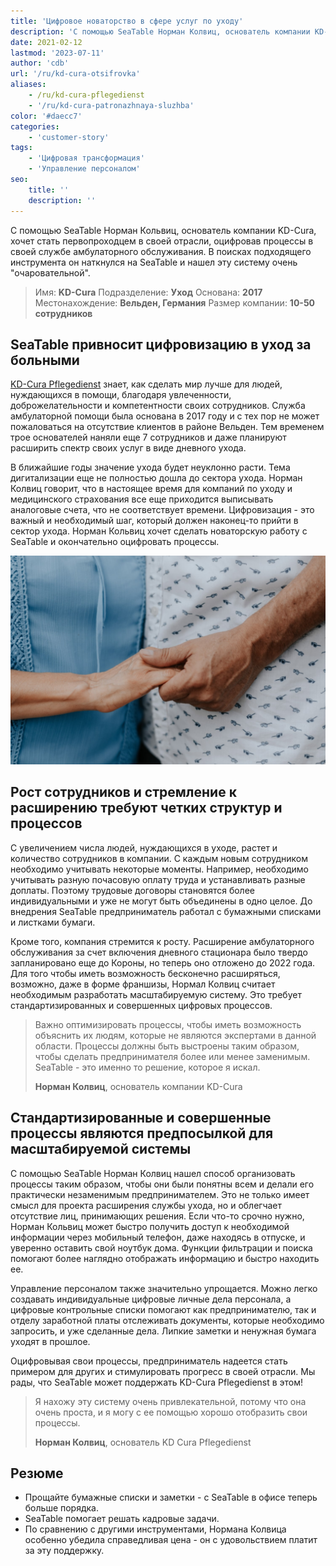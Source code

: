 ```yaml
---
title: 'Цифровое новаторство в сфере услуг по уходу'
description: 'С помощью SeaTable Норман Колвиц, основатель компании KD-Cura, хочет сделать новаторскую работу в своей отрасли, оцифровав процессы в своей амбулаторной службе. В поисках подходящего инструмента он наткнулся на SeaTable и нашел эту систему очень очаровательной.'
date: 2021-02-12
lastmod: '2023-07-11'
author: 'cdb'
url: '/ru/kd-cura-otsifrovka'
aliases:
    - /ru/kd-cura-pflegedienst
    - '/ru/kd-cura-patronazhnaya-sluzhba'
color: '#daecc7'
categories:
    - 'customer-story'
tags:
    - 'Цифровая трансформация'
    - 'Управление персоналом'
seo:
    title: ''
    description: ''
---
```


С помощью SeaTable Норман Кольвиц, основатель компании KD-Cura, хочет стать первопроходцем в своей отрасли, оцифровав процессы в своей службе амбулаторного обслуживания. В поисках подходящего инструмента он наткнулся на SeaTable и нашел эту систему очень "очаровательной".

> Имя: **KD-Cura**
> Подразделение: **Уход**
> Основана: **2017**
> Местонахождение: **Вельден, Германия**
> Размер компании: **10-50 сотрудников**

## SeaTable привносит цифровизацию в уход за больными

[KD-Cura Pflegedienst](https://www.kd-cura.de) знает, как сделать мир лучше для людей, нуждающихся в помощи, благодаря увлеченности, доброжелательности и компетентности своих сотрудников. Служба амбулаторной помощи была основана в 2017 году и с тех пор не может пожаловаться на отсутствие клиентов в районе Вельден. Тем временем трое основателей наняли еще 7 сотрудников и даже планируют расширить спектр своих услуг в виде дневного ухода.

В ближайшие годы значение ухода будет неуклонно расти. Тема дигитализации еще не полностью дошла до сектора ухода. Норман Колвиц говорит, что в настоящее время для компаний по уходу и медицинского страхования все еще приходится выписывать аналоговые счета, что не соответствует времени. Цифровизация - это важный и необходимый шаг, который должен наконец-то прийти в сектор ухода. Норман Кольвиц хочет сделать новаторскую работу с SeaTable и окончательно оцифровать процессы.

![Цифровизация процессов в амбулаторном лечении с помощью SeaTable](KD-Cura-pionarbeit-in-der-pflege.jpg)

## Рост сотрудников и стремление к расширению требуют четких структур и процессов

С увеличением числа людей, нуждающихся в уходе, растет и количество сотрудников в компании. С каждым новым сотрудником необходимо учитывать некоторые моменты. Например, необходимо учитывать разную почасовую оплату труда и устанавливать разные доплаты. Поэтому трудовые договоры становятся более индивидуальными и уже не могут быть объединены в одно целое. До внедрения SeaTable предприниматель работал с бумажными списками и листками бумаги.

Кроме того, компания стремится к росту. Расширение амбулаторного обслуживания за счет включения дневного стационара было твердо запланировано еще до Короны, но теперь оно отложено до 2022 года. Для того чтобы иметь возможность бесконечно расширяться, возможно, даже в форме франшизы, Нормал Колвиц считает необходимым разработать масштабируемую систему. Это требует стандартизированных и совершенных цифровых процессов.

> Важно оптимизировать процессы, чтобы иметь возможность объяснить их людям, которые не являются экспертами в данной области. Процессы должны быть выстроены таким образом, чтобы сделать предпринимателя более или менее заменимым. SeaTable - это именно то решение, которое я искал.
>
> **Норман Колвиц**, основатель компании KD-Cura

## Стандартизированные и совершенные процессы являются предпосылкой для масштабируемой системы

С помощью SeaTable Норман Колвиц нашел способ организовать процессы таким образом, чтобы они были понятны всем и делали его практически незаменимым предпринимателем. Это не только имеет смысл для проекта расширения службы ухода, но и облегчает отсутствие лиц, принимающих решения. Если что-то срочно нужно, Норман Кольвиц может быстро получить доступ к необходимой информации через мобильный телефон, даже находясь в отпуске, и уверенно оставить свой ноутбук дома. Функции фильтрации и поиска помогают более наглядно отображать информацию и быстро находить ее.

Управление персоналом также значительно упрощается. Можно легко создавать индивидуальные цифровые личные дела персонала, а цифровые контрольные списки помогают как предпринимателю, так и отделу заработной платы отслеживать документы, которые необходимо запросить, и уже сделанные дела. Липкие заметки и ненужная бумага уходят в прошлое.

Оцифровывая свои процессы, предприниматель надеется стать примером для других и стимулировать прогресс в своей отрасли. Мы рады, что SeaTable может поддержать KD-Cura Pflegedienst в этом!

> Я нахожу эту систему очень привлекательной, потому что она очень проста, и я могу с ее помощью хорошо отобразить свои процессы.
>
> **Норман Колвиц**, основатель KD Cura Pflegedienst

## Резюме

- Прощайте бумажные списки и заметки - с SeaTable в офисе теперь больше порядка.
- SeaTable помогает решать кадровые задачи.
- По сравнению с другими инструментами, Нормана Колвица особенно убедила справедливая цена - он с удовольствием платит за эту поддержку.
